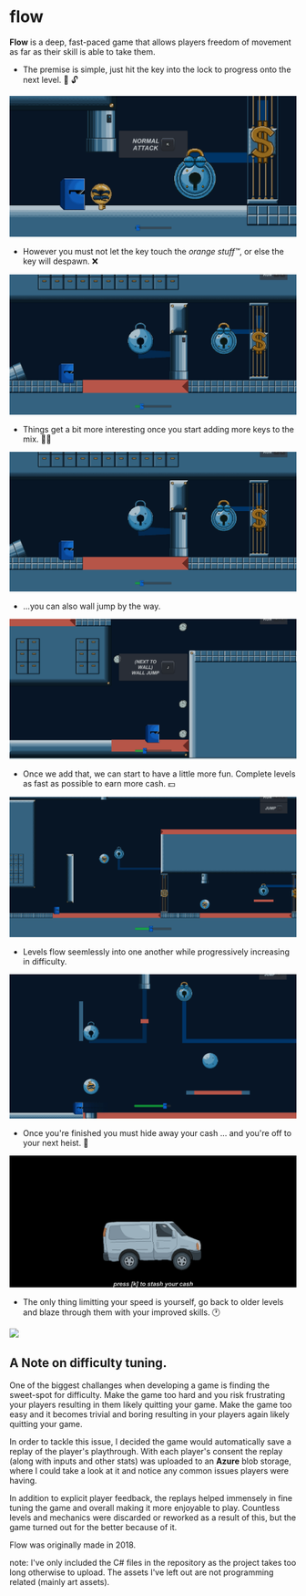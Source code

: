 # flow

**Flow** is a deep, fast-paced game that allows players freedom of movement as far as their skill is able to take them.

- The premise is simple, just hit the key into the lock to progress onto the next level. :key: :unlock:

![](lvl1.gif)

- However you must not let the key touch the *orange stuff™*, or else the key will despawn. :x:

![](keydie.gif)

- Things get a bit more interesting once you start adding more keys to the mix. :key::key:

![](lvl3.gif)

- ...you can also wall jump by the way.

![](walljump.gif)

- Once we add that, we can start to have a little more fun. Complete levels as fast as possible to earn more cash. :dollar: 

![](lvl5.gif)

- Levels flow seemlessly into one another while progressively increasing in difficulty.

![](hidden.gif)

- Once you're finished you must hide away your cash ... and you're off to your next heist. :money_with_wings:

![](endscreen.gif)

- The only thing limitting your speed is yourself, go back to older levels and blaze through them with your improved skills. :clock1:

![](fast.gif)

## A Note on difficulty tuning.

One of the biggest challanges when developing a game is finding the sweet-spot for difficulty. Make the game too hard and you risk frustrating your players resulting in them likely quitting your game. Make the game too easy and it becomes trivial and boring resulting in your players again likely quitting your game.<p>In order to tackle this issue, I decided the game would automatically save a replay of the player's playthrough. With each player's consent the replay (along with inputs and other stats) was uploaded to an **Azure** blob storage, where I could take a look at it and notice any common issues players were having.<p>In addition to explicit player feedback, the replays helped immensely in fine tuning the game and overall making it more enjoyable to play. Countless levels and mechanics were discarded or reworked as a result of this, but the game turned out for the better because of it.

Flow was originally made in 2018.

note: I've only included the C# files in the repository as the project takes too long otherwise to upload. The assets I've left out are not programming related (mainly art assets).
